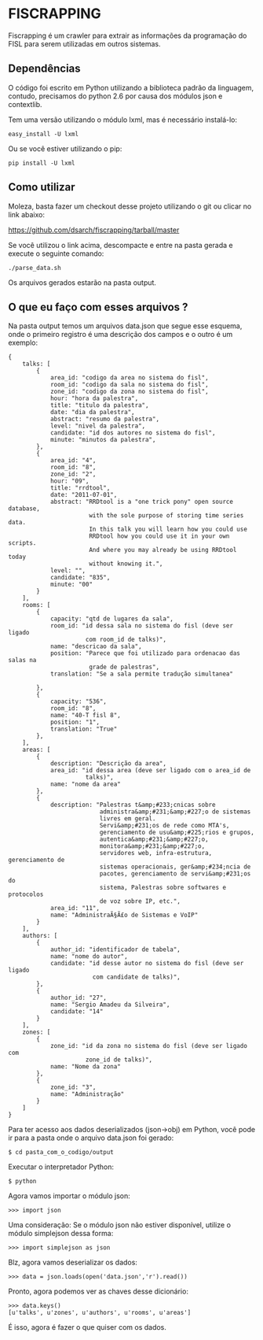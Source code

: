 FISCRAPPING
===========

Fiscrapping é um crawler para extrair as informações da programação do FISL
para serem utilizadas em outros sistemas.

Dependências
------------

O código foi escrito em Python utilizando a biblioteca padrão da linguagem,
contudo, precisamos do python 2.6 por causa dos módulos json e contextlib.

Tem uma versão utilizando o módulo lxml, mas é necessário instalá-lo:

    easy_install -U lxml

Ou se você estiver utilizando o pip:

    pip install -U lxml

Como utilizar
-------------

Moleza, basta fazer um checkout desse projeto utilizando o git ou clicar no
link abaixo:

https://github.com/dsarch/fiscrapping/tarball/master

Se você utilizou o link acima, descompacte e entre na pasta gerada e execute o
seguinte comando:

    ./parse_data.sh

Os arquivos gerados estarão na pasta output.


O que eu faço com esses arquivos ?
----------------------------------

Na pasta output temos um arquivos data.json que segue esse esquema, onde o
primeiro registro é uma descrição dos campos e o outro é um exemplo:


    {
        talks: [
            {
                area_id: "codigo da area no sistema do fisl",
                room_id: "codigo da sala no sistema do fisl",
                zone_id: "codigo da zona no sistema do fisl",
                hour: "hora da palestra",
                title: "titulo da palestra",
                date: "dia da palestra",
                abstract: "resumo da palestra",
                level: "nivel da palestra",
                candidate: "id dos autores no sistema do fisl",
                minute: "minutos da palestra",
            },
            {
                area_id: "4",
                room_id: "8",
                zone_id: "2",
                hour: "09",
                title: "rrdtool",
                date: "2011-07-01",
                abstract: "RRDtool is a "one trick pony" open source database,
                           with the sole purpose of storing time series data.
                           In this talk you will learn how you could use
                           RRDtool how you could use it in your own scripts.
                           And where you may already be using RRDtool today
                           without knowing it.",
                level: "",
                candidate: "835",
                minute: "00"
            }
        ],  
        rooms: [
            {
                capacity: "qtd de lugares da sala",
                room_id: "id dessa sala no sistema do fisl (deve ser ligado
                          com room_id de talks)",
                name: "descricao da sala",
                position: "Parece que foi utilizado para ordenacao das salas na
                           grade de palestras",
                translation: "Se a sala permite tradução simultanea"

            },
            {
                capacity: "536",
                room_id: "8",
                name: "40-T fisl 8",
                position: "1",
                translation: "True"
            },
        ],
        areas: [
            {
                description: "Descrição da area",
                area_id: "id dessa area (deve ser ligado com o area_id de
                          talks)",
                name: "nome da area"
            },
            {
                description: "Palestras t&amp;#233;cnicas sobre
                              administra&amp;#231;&amp;#227;o de sistemas
                              livres em geral.
                              Servi&amp;#231;os de rede como MTA's,
                              gerenciamento de usu&amp;#225;rios e grupos,
                              autentica&amp;#231;&amp;#227;o,
                              monitora&amp;#231;&amp;#227;o,
                              servidores web, infra-estrutura, gerenciamento de
                              sistemas operacionais, ger&amp;#234;ncia de
                              pacotes, gerenciamento de servi&amp;#231;os do
                              sistema, Palestras sobre softwares e protocolos
                              de voz sobre IP, etc.",
                area_id: "11",
                name: "AdministraÃ§Ã£o de Sistemas e VoIP"
            }
        ],
        authors: [
            {
                author_id: "identificador de tabela",
                name: "nome do autor",
                candidate: "id desse autor no sistema do fisl (deve ser ligado
                            com candidate de talks)",
            },
            {
                author_id: "27",
                name: "Sergio Amadeu da Silveira",
                candidate: "14"
            }
        ],
        zones: [
            {
                zone_id: "id da zona no sistema do fisl (deve ser ligado com
                          zone_id de talks)",
                name: "Nome da zona"
            },
            {
                zone_id: "3",
                name: "Administração"
            }
        ]
    }

Para ter acesso aos dados deserializados (json->obj) em Python, você pode ir
para a pasta onde o arquivo data.json foi gerado:

    $ cd pasta_com_o_codigo/output

Executar o interpretador Python:

    $ python

Agora vamos importar o módulo json:

    >>> import json

Uma consideração: Se o módulo json não estiver disponível, utilize o módulo 
simplejson dessa forma:

    >>> import simplejson as json

Blz, agora vamos deserializar os dados:

    >>> data = json.loads(open('data.json','r').read())

Pronto, agora podemos ver as chaves desse dicionário:

    >>> data.keys()
    [u'talks', u'zones', u'authors', u'rooms', u'areas']

É isso, agora é fazer o que quiser com os dados.